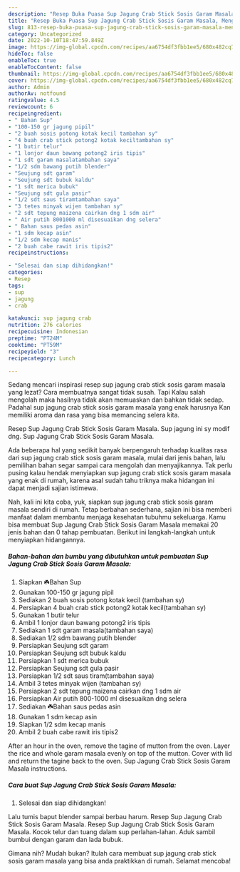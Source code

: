 ```yaml
---
description: "Resep Buka Puasa Sup Jagung Crab Stick Sosis Garam Masala, Menggugah Selera"
title: "Resep Buka Puasa Sup Jagung Crab Stick Sosis Garam Masala, Menggugah Selera"
slug: 813-resep-buka-puasa-sup-jagung-crab-stick-sosis-garam-masala-menggugah-selera
category: Uncategorized
date: 2022-10-10T18:47:59.849Z
image: https://img-global.cpcdn.com/recipes/aa6754df3fbb1ee5/680x482cq70/sup-jagung-crab-stick-sosis-garam-masala-foto-resep-utama.jpg
hideToc: false
enableToc: true
enableTocContent: false
thumbnail: https://img-global.cpcdn.com/recipes/aa6754df3fbb1ee5/680x482cq70/sup-jagung-crab-stick-sosis-garam-masala-foto-resep-utama.jpg
cover: https://img-global.cpcdn.com/recipes/aa6754df3fbb1ee5/680x482cq70/sup-jagung-crab-stick-sosis-garam-masala-foto-resep-utama.jpg
author: Admin
authorAv: notfound
ratingvalue: 4.5
reviewcount: 6
recipeingredient:
- " Bahan Sup"
- "100-150 gr jagung pipil"
- "2 buah sosis potong kotak kecil tambahan sy"
- "4 buah crab stick potong2 kotak keciltambahan sy"
- "1 butir telur"
- "1 lonjor daun bawang potong2 iris tipis"
- "1 sdt garam masalatambahan saya"
- "1/2 sdm bawang putih blender"
- "Seujung sdt garam"
- "Seujung sdt bubuk kaldu"
- "1 sdt merica bubuk"
- "Seujung sdt gula pasir"
- "1/2 sdt saus tiramtambahan saya"
- "3 tetes minyak wijen tambahan sy"
- "2 sdt tepung maizena cairkan dng 1 sdm air"
- " Air putih 8001000 ml disesuaikan dng selera"
- " Bahan saus pedas asin"
- "1 sdm kecap asin"
- "1/2 sdm kecap manis"
- "2 buah cabe rawit iris tipis2"
recipeinstructions:

- "Selesai dan siap dihidangkan!"
categories:
- Resep
tags:
- sup
- jagung
- crab

katakunci: sup jagung crab 
nutrition: 276 calories
recipecuisine: Indonesian
preptime: "PT24M"
cooktime: "PT59M"
recipeyield: "3"
recipecategory: Lunch

---
```



Sedang mencari inspirasi resep sup jagung crab stick sosis garam masala yang lezat? Cara membuatnya sangat tidak susah. Tapi Kalau salah mengolah maka hasilnya tidak akan memuaskan dan bahkan tidak sedap. Padahal sup jagung crab stick sosis garam masala yang enak harusnya Kan memiliki aroma dan rasa yang bisa memancing selera kita.


Resep Sup Jagung Crab Stick Sosis Garam Masala. Sup jagung ini sy modif dng. Sup Jagung Crab Stick Sosis Garam Masala.

Ada beberapa hal yang sedikit banyak berpengaruh terhadap kualitas rasa dari sup jagung crab stick sosis garam masala, mulai dari jenis bahan, lalu pemilihan bahan segar sampai cara mengolah dan menyajikannya. Tak perlu pusing kalau hendak menyiapkan sup jagung crab stick sosis garam masala yang enak di rumah, karena asal sudah tahu triknya maka hidangan ini dapat menjadi sajian istimewa.


Nah, kali ini kita coba, yuk, siapkan sup jagung crab stick sosis garam masala sendiri di rumah. Tetap berbahan sederhana, sajian ini bisa memberi manfaat dalam membantu menjaga kesehatan tubuhmu sekeluarga. Kamu bisa membuat Sup Jagung Crab Stick Sosis Garam Masala memakai 20 jenis bahan dan 0 tahap pembuatan. Berikut ini langkah-langkah untuk menyiapkan hidangannya.

<!--inarticleads1-->

##### Bahan-bahan dan bumbu yang dibutuhkan untuk pembuatan Sup Jagung Crab Stick Sosis Garam Masala:

1. Siapkan  ☘️Bahan Sup
1. Gunakan 100-150 gr jagung pipil
1. Sediakan 2 buah sosis potong kotak kecil (tambahan sy)
1. Persiapkan 4 buah crab stick potong2 kotak kecil(tambahan sy)
1. Gunakan 1 butir telur
1. Ambil 1 lonjor daun bawang potong2 iris tipis
1. Sediakan 1 sdt garam masala(tambahan saya)
1. Sediakan 1/2 sdm bawang putih blender
1. Persiapkan Seujung sdt garam
1. Persiapkan Seujung sdt bubuk kaldu
1. Persiapkan 1 sdt merica bubuk
1. Persiapkan Seujung sdt gula pasir
1. Persiapkan 1/2 sdt saus tiram(tambahan saya)
1. Ambil 3 tetes minyak wijen (tambahan sy)
1. Persiapkan 2 sdt tepung maizena cairkan dng 1 sdm air
1. Persiapkan  Air putih 800-1000 ml disesuaikan dng selera
1. Sediakan  ☘️Bahan saus pedas asin
1. Gunakan 1 sdm kecap asin
1. Siapkan 1/2 sdm kecap manis
1. Ambil 2 buah cabe rawit iris tipis2


After an hour in the oven, remove the tagine of mutton from the oven. Layer the rice and whole garam masala evenly on top of the mutton. Cover with lid and return the tagine back to the oven. Sup Jagung Crab Stick Sosis Garam Masala instructions. 

<!--inarticleads2-->

##### Cara buat Sup Jagung Crab Stick Sosis Garam Masala:


1. Selesai dan siap dihidangkan!

Lalu tumis baput blender sampai berbau harum. Resep Sup Jagung Crab Stick Sosis Garam Masala. Resep Sup Jagung Crab Stick Sosis Garam Masala. Kocok telur dan tuang dalam sup perlahan-lahan. Aduk sambil bumbui dengan garam dan lada bubuk. 

Gimana nih? Mudah bukan? Itulah cara membuat sup jagung crab stick sosis garam masala yang bisa anda praktikkan di rumah. Selamat mencoba!
